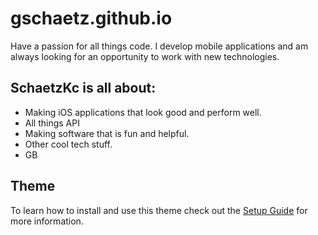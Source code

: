 # gschaetz.github.io

Have a passion for all things code.  I develop mobile applications and am always looking for an opportunity to work with new technologies.

## SchaetzKc is all about:

* Making iOS applications that look good and perform well.
* All things API
* Making software that is fun and helpful.
* Other cool tech stuff.
* GB 

## Theme

To learn how to install and use this theme check out the [Setup Guide](http://mmistakes.github.io/minimal-mistakes/theme-setup/) for more information.
